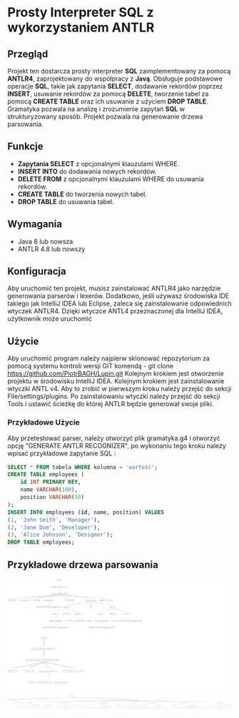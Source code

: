 # Prosty Interpreter SQL z wykorzystaniem ANTLR

## Przegląd
Projekt ten dostarcza prosty interpreter **SQL** zaimplementowany za pomocą **ANTLR4**, zaprojektowany do współpracy z **Javą**. Obsługuje podstawowe operacje **SQL**, takie jak zapytania **SELECT**, dodawanie rekordów poprzez **INSERT**, usuwanie rekordów za pomocą **DELETE**, tworzenie tabel za pomocą **CREATE TABLE** oraz ich usuwanie z użyciem **DROP TABLE**. Gramatyka pozwala na analizę i zrozumienie zapytań **SQL** w strukturyzowany sposób. Projekt pozwala na generowanie drzewa parsowania.

## Funkcje
- **Zapytania SELECT** z opcjonalnymi klauzulami WHERE.
- **INSERT INTO** do dodawania nowych rekordów.
- **DELETE FROM** z opcjonalnymi klauzulami WHERE do usuwania rekordów.
- **CREATE TABLE** do tworzenia nowych tabel.
- **DROP TABLE** do usuwania tabel.

## Wymagania
- Java 8 lub nowsza
- ANTLR 4.8 lub nowszy

## Konfiguracja
Aby uruchomić ten projekt, musisz zainstalować ANTLR4 jako narzędzie generowania parserów i lexerów. Dodatkowo, jeśli używasz środowiska IDE takiego jak IntelliJ IDEA lub Eclipse, zaleca się zainstalowanie odpowiednich wtyczek ANTLR4.
Dzięki wtyczce ANTL4 przeznaczonej dla IntelliJ IDEA, użytkownik może uruchomić 

## Użycie
Aby uruchomić program należy najpierw sklonować repozytorium za pomocą systemu kontroli wersji GIT komendą - git clone https://github.com/PiotrBAGH/Lupin.git
Kolejnym krokiem jest otworzenie projektu w środowisku IntelliJ IDEA. Kolejnym krokiem jest zainstalowanie wtyczki ANTL v4. Aby to zrobić w pierwszym kroku należy przejść do sekcji File/settings/plugins.
Po zainstalowaniu wtyczki należy przejść do sekcji Tools i ustawić ścieżkę do której ANTLR będzie generował swoje pliki.

### Przykładowe Użycie
Aby przetestować parser, należy otworzyć plik gramatyka.g4 i otworzyć opcję "GENERATE ANTLR RECOGNIZER", po wykonaniu tego kroku należy wpisać przykładowe zapytanie SQL : 
```sql
SELECT * FROM tabela WHERE kolumna = 'wartość';
CREATE TABLE employees (
    id INT PRIMARY KEY,
    name VARCHAR(100),
    position VARCHAR(50)
);
INSERT INTO employees (id, name, position) VALUES
(1, 'John Smith', 'Manager'),
(2, 'Jane Doe', 'Developer'),
(3, 'Alice Johnson', 'Designer');
DROP TABLE employees;
```
## Przykładowe drzewa parsowania
![Drzewo parsowania1](images/parseTree3.png)
![Drzewo parsowania2](images/droptable.png)
![Drzewo parsowania ](images/parseTree1.png)


